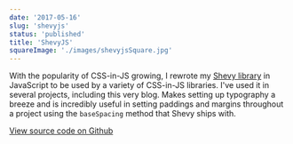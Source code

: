 ```yaml
---
date: '2017-05-16'
slug: 'shevyjs'
status: 'published'
title: 'ShevyJS'
squareImage: './images/shevyjsSquare.jpg'
---
```


With the popularity of CSS-in-JS growing, I rewrote my [Shevy library](/portfolio/shevy) in JavaScript to be used by a variety of CSS-in-JS libraries. I've used it in several projects, including this very blog. Makes setting up typography a breeze and is incredibly useful in setting paddings and margins throughout a project using the `baseSpacing` method that Shevy ships with.

[View source code on Github](https://github.com/kyleshevlin/shevyjs)
